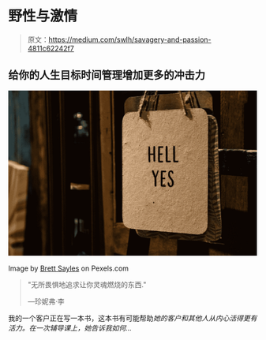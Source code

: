 # 野性与激情

> 原文：<https://medium.com/swlh/savagery-and-passion-4811c62242f7>

## 给你的人生目标时间管理增加更多的冲击力

![](img/a952e65d34a8040e605b7d7ca79ba936.png)

Image by [Brett Sayles](https://www.pexels.com/@brett-sayles) on Pexels.com

> "无所畏惧地追求让你灵魂燃烧的东西."
> 
> —珍妮弗·李

我的一个客户正在写一本书，这本书有可能帮助*她的客户和其他人从内心活得更有活力。在一次辅导课上，她告诉我如何…*